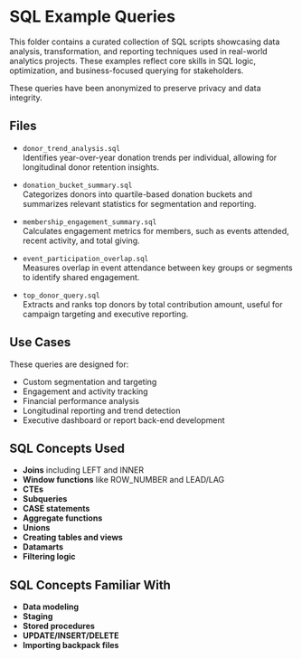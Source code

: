 # SQL Example Queries

This folder contains a curated collection of SQL scripts showcasing data analysis, transformation, and reporting techniques used in real-world analytics projects. These examples reflect core skills in SQL logic, optimization, and business-focused querying for stakeholders.

These queries have been anonymized to preserve privacy and data integrity. 

## Files

- `donor_trend_analysis.sql`  
  Identifies year-over-year donation trends per individual, allowing for longitudinal donor retention insights.

- `donation_bucket_summary.sql`  
  Categorizes donors into quartile-based donation buckets and summarizes relevant statistics for segmentation and reporting.

- `membership_engagement_summary.sql`  
  Calculates engagement metrics for members, such as events attended, recent activity, and total giving.

- `event_participation_overlap.sql`  
  Measures overlap in event attendance between key groups or segments to identify shared engagement.

- `top_donor_query.sql`  
  Extracts and ranks top donors by total contribution amount, useful for campaign targeting and executive reporting.

## Use Cases

These queries are designed for:

- Custom segmentation and targeting
- Engagement and activity tracking
- Financial performance analysis
- Longitudinal reporting and trend detection
- Executive dashboard or report back-end development

## SQL Concepts Used

- **Joins**  including LEFT and INNER
- **Window functions** like ROW_NUMBER and LEAD/LAG
- **CTEs**
- **Subqueries**
- **CASE statements**
- **Aggregate functions**
- **Unions**
- **Creating tables and views**
- **Datamarts**
- **Filtering logic**

## SQL Concepts Familiar With

- **Data modeling**
- **Staging**
- **Stored procedures**
- **UPDATE/INSERT/DELETE**
- **Importing backpack files**

